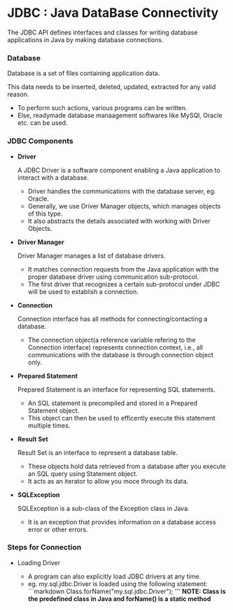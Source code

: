 # JDBC : Java DataBase Connectivity

The JDBC API defines interfaces and classes for writing database applications in Java by making database connections.

### Database

   Database is a set of files containing application data.
   
   This data needs to be inserted, deleted, updated, extracted for any valid reason.
   - To perform such actions, various programs can be written.
   - Else, readymade database manaagement softwares like MySQl, Oracle etc. can be used.


### JDBC Components

- **Driver**

   A JDBC Driver is a software component enabling a Java application to interact with a database.
   - Driver handles the communications with the database server, eg. Oracle.
   - Generally, we use Driver Manager objects, which manages objects of this type.
   - It also abstracts the details associated with working with Driver Objects.


- **Driver Manager**

   Driver Manager manages a list of database drivers.
   - It matches connection requests from the Java application with the proper database driver using communication sub-protocol.
   - The first driver that recognizes a certain sub-protocol under JDBC will be used to establish a connection.


- **Connection**

   Connection interface has all methods for connecting/contacting a database.
   - The connection object(a reference variable refering to the Connection interface) represents connection context, i.e., all communications with the database is through       connection object only.
   

- **Prepared Statement**

   Prepared Statement is an interface for representing SQL statements.
   - An SQL statement is precompiled and stored in a Prepared Statement object.
   - This object can then be used to efficently execute this statement multiple times.


- **Result Set**

   Result Set is an interface to represent a database table.
   - These objects hold data retrieved from a database after you execute an SQL query using Statement object.
   - It acts as an iterator to allow you moce through its data.


- **SQLException**

   SQLException is a sub-class of the Exception class in Java.
   - It is an exception that provides information on a database access error or other errors.



### Steps for Connection

- Loading Driver
   
   - A program can also explicitly load JDBC drivers at any time.
   - eg. my.sql.jdbc.Driver is loaded using the following statement:
         ```markdown
         Class.forName("my.sql.jdbc.Driver");
         '''
   **NOTE: Class is the predefined class in Java and forName() is a static method**
   
         

